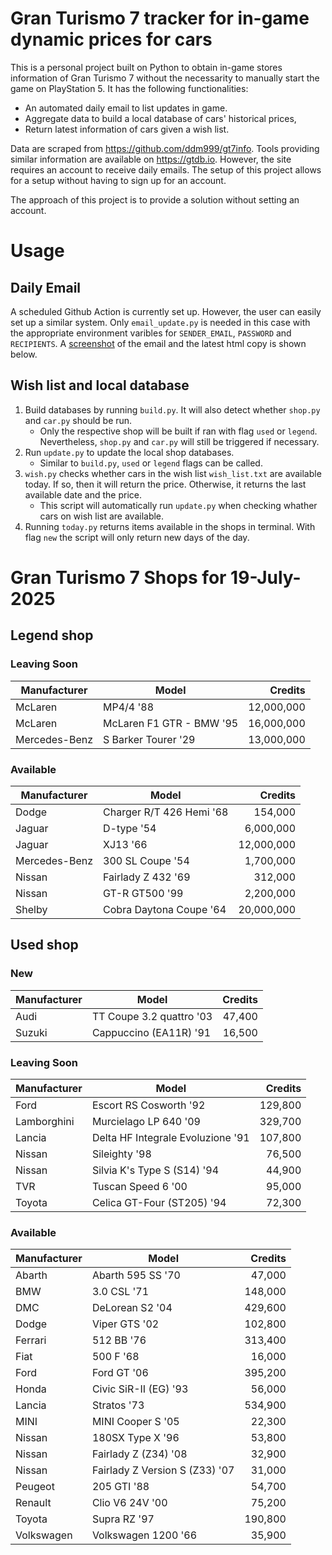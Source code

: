 # Gran Turismo 7 tracker for in-game dynamic prices for cars

This is a personal project built on Python to obtain in-game stores information of Gran Turismo 7 without the necessarity to manually start the game on PlayStation 5. It has the following functionalities:

- An automated daily email to list updates in game.
- Aggregate data to build a local database of cars' historical prices,
- Return latest information of cars given a wish list.

Data are scraped from https://github.com/ddm999/gt7info. Tools providing similar information are available on https://gtdb.io. However, the site requires an account to receive daily emails. The setup of this project allows for a setup without having to sign up for an account.

The approach of this project is to provide a solution without setting an account.

# Usage

## Daily Email

A scheduled Github Action is currently set up. However, the user can easily set up a similar system. Only `email_update.py` is needed in this case with the appropriate environment varibles for `SENDER_EMAIL`, `PASSWORD` and `RECIPIENTS`. A [screenshot](https://raw.githubusercontent.com/marcohoucheng/Gran-Turismo-7-Price-Tracker/main/data/email_screenshot.png) of the email and the latest html copy is shown below.

## Wish list and local database

1. Build databases by running `build.py`. It will also detect whether `shop.py` and `car.py` should be run.
    - Only the respective shop will be built if ran with flag `used` or `legend`. Nevertheless, `shop.py` and `car.py` will still be triggered if necessary.
2. Run `update.py` to update the local shop databases.
    - Similar to `build.py`, `used` or `legend` flags can be called.
3. `wish.py` checks whether cars in the wish list `wish_list.txt` are available today. If so, then it will return the price. Otherwise, it returns the last available date and the price.
    - This script will automatically run `update.py` when checking whather cars on wish list are available.
4. Running `today.py` returns items available in the shops in terminal. With flag `new` the script will only return new days of the day.


# Gran Turismo 7 Shops for 19-July-2025



## Legend shop

### Leaving Soon
 | Manufacturer | Model | Credits |
 | --- | --- | --: |
|McLaren|MP4/4 '88|12,000,000|
|McLaren|McLaren F1 GTR - BMW '95|16,000,000|
|Mercedes-Benz|S Barker Tourer '29|13,000,000|

### Available
 | Manufacturer | Model | Credits |
 | --- | --- | --: |
|Dodge|Charger R/T 426 Hemi '68|154,000|
|Jaguar|D-type '54|6,000,000|
|Jaguar|XJ13 '66|12,000,000|
|Mercedes-Benz|300 SL Coupe '54|1,700,000|
|Nissan|Fairlady Z 432 '69|312,000|
|Nissan|GT-R GT500 '99|2,200,000|
|Shelby|Cobra Daytona Coupe '64|20,000,000|


## Used shop

### New
 | Manufacturer | Model | Credits |
 | --- | --- | --: |
|Audi|TT Coupe 3.2 quattro '03|47,400|
|Suzuki|Cappuccino (EA11R) '91|16,500|

### Leaving Soon
 | Manufacturer | Model | Credits |
 | --- | --- | --: |
|Ford|Escort RS Cosworth '92|129,800|
|Lamborghini|Murcielago LP 640 '09|329,700|
|Lancia|Delta HF Integrale Evoluzione '91|107,800|
|Nissan|Sileighty '98|76,500|
|Nissan|Silvia K's Type S (S14) '94|44,900|
|TVR|Tuscan Speed 6 '00|95,000|
|Toyota|Celica GT-Four (ST205) '94|72,300|

### Available
 | Manufacturer | Model | Credits |
 | --- | --- | --: |
|Abarth|Abarth 595 SS '70|47,000|
|BMW|3.0 CSL '71|148,000|
|DMC|DeLorean S2 '04|429,600|
|Dodge|Viper GTS '02|102,800|
|Ferrari|512 BB '76|313,400|
|Fiat|500 F '68|16,000|
|Ford|Ford GT '06|395,200|
|Honda|Civic SiR-II (EG) '93|56,000|
|Lancia|Stratos '73|534,900|
|MINI|MINI Cooper S '05|22,300|
|Nissan|180SX Type X '96|53,800|
|Nissan|Fairlady Z (Z34) '08|32,900|
|Nissan|Fairlady Z Version S (Z33) '07|31,000|
|Peugeot|205 GTI '88|54,700|
|Renault|Clio V6 24V '00|75,200|
|Toyota|Supra RZ '97|190,800|
|Volkswagen|Volkswagen 1200 '66|35,900|
